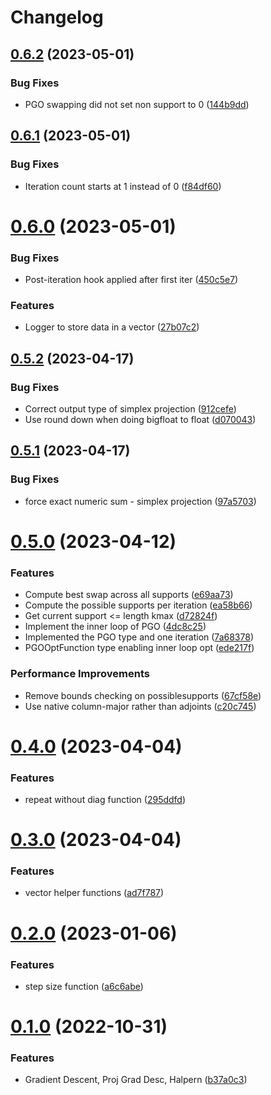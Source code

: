 # Changelog

## [0.6.2](https://github.com/semiotic-ai/SemioticOpt.jl/compare/v0.6.1...v0.6.2) (2023-05-01)


### Bug Fixes

* PGO swapping did not set non support to 0 ([144b9dd](https://github.com/semiotic-ai/SemioticOpt.jl/commit/144b9ddcc1db13da68d763d80f826b1fb7758788))

## [0.6.1](https://github.com/semiotic-ai/SemioticOpt.jl/compare/v0.6.0...v0.6.1) (2023-05-01)


### Bug Fixes

* Iteration count starts at 1 instead of 0 ([f84df60](https://github.com/semiotic-ai/SemioticOpt.jl/commit/f84df60ddba593c5d2dcb57dc7aef72f1c536eec))

# [0.6.0](https://github.com/semiotic-ai/SemioticOpt.jl/compare/v0.5.2...v0.6.0) (2023-05-01)


### Bug Fixes

* Post-iteration hook applied after first iter ([450c5e7](https://github.com/semiotic-ai/SemioticOpt.jl/commit/450c5e7f178de45bd770783066c5fe2499ceb6c9))


### Features

* Logger to store data in a vector ([27b07c2](https://github.com/semiotic-ai/SemioticOpt.jl/commit/27b07c283f953d13c62939b3d96bd96402ca83f4))

## [0.5.2](https://github.com/semiotic-ai/SemioticOpt.jl/compare/v0.5.1...v0.5.2) (2023-04-17)


### Bug Fixes

* Correct output type of simplex projection ([912cefe](https://github.com/semiotic-ai/SemioticOpt.jl/commit/912cefe4833d4b999c7720e9b7a9e849807392dd))
* Use round down when doing bigfloat to float ([d070043](https://github.com/semiotic-ai/SemioticOpt.jl/commit/d070043ffe14b6c643650663d2d42e2b0db4bb8a))

## [0.5.1](https://github.com/semiotic-ai/SemioticOpt.jl/compare/v0.5.0...v0.5.1) (2023-04-17)


### Bug Fixes

* force exact numeric sum - simplex projection ([97a5703](https://github.com/semiotic-ai/SemioticOpt.jl/commit/97a5703ba341c06af7f3ea6bbb77b209cd21e7b7))

# [0.5.0](https://github.com/semiotic-ai/SemioticOpt.jl/compare/v0.4.0...v0.5.0) (2023-04-12)


### Features

* Compute best swap across all supports ([e69aa73](https://github.com/semiotic-ai/SemioticOpt.jl/commit/e69aa7301d32d2880882e4c3a3564908d9a91784))
* Compute the possible supports per iteration ([ea58b66](https://github.com/semiotic-ai/SemioticOpt.jl/commit/ea58b66ac4e362352718542374279b628d2a8f15))
* Get current support <= length kmax ([d72824f](https://github.com/semiotic-ai/SemioticOpt.jl/commit/d72824f1f2cc1403088d65cf1e14f8694eead5be))
* Implement the inner loop of PGO ([4dc8c25](https://github.com/semiotic-ai/SemioticOpt.jl/commit/4dc8c257684b866aa0c810936eef9f220d08d235))
* Implemented the PGO type and one iteration ([7a68378](https://github.com/semiotic-ai/SemioticOpt.jl/commit/7a68378691638c9803a587bf178924ac73a2f5e6))
* PGOOptFunction type enabling inner loop opt ([ede217f](https://github.com/semiotic-ai/SemioticOpt.jl/commit/ede217f9e7082aea5955cdf286a32e65977428d7))


### Performance Improvements

* Remove bounds checking on possiblesupports ([67cf58e](https://github.com/semiotic-ai/SemioticOpt.jl/commit/67cf58e7360d0a300bb5414fd608d4de5615b72d))
* Use native column-major rather than adjoints ([c20c745](https://github.com/semiotic-ai/SemioticOpt.jl/commit/c20c74563b2a921b3a6318b75da2df31b54d97ca))

# [0.4.0](https://github.com/semiotic-ai/SemioticOpt.jl/compare/v0.3.0...v0.4.0) (2023-04-04)


### Features

* repeat without diag function ([295ddfd](https://github.com/semiotic-ai/SemioticOpt.jl/commit/295ddfdb11df79b0c63df7022327528327dac75d))

# [0.3.0](https://github.com/semiotic-ai/SemioticOpt.jl/compare/v0.2.0...v0.3.0) (2023-04-04)


### Features

* vector helper functions ([ad7f787](https://github.com/semiotic-ai/SemioticOpt.jl/commit/ad7f7874016ef5a7159e065234d3941135cfe9fc))

# [0.2.0](https://github.com/semiotic-ai/SemioticOpt.jl/compare/v0.1.0...v0.2.0) (2023-01-06)


### Features

* step size function ([a6c6abe](https://github.com/semiotic-ai/SemioticOpt.jl/commit/a6c6abed0932bb49b2f4195234292d8791467dcb))

# [0.1.0](https://github.com/semiotic-ai/SemioticOpt.jl/compare/v0.0.0...v0.1.0) (2022-10-31)


### Features

* Gradient Descent, Proj Grad Desc, Halpern ([b37a0c3](https://github.com/semiotic-ai/SemioticOpt.jl/commit/b37a0c3788e9c952d99d3a133a5d800634ee46c6))
